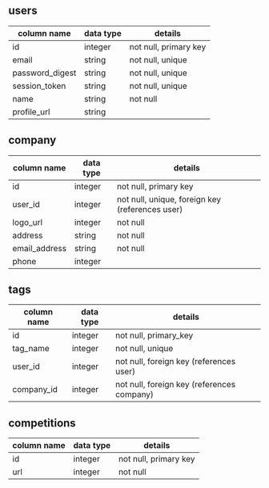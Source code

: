 ## users
column name       | data type | details
------------------|-----------|-----------------------
id                | integer   | not null, primary key
email             | string    | not null, unique
password_digest   | string    | not null, unique
session_token     | string    | not null, unique
name              | string    | not null
profile_url       | string    |

## company
column name       | data type | details
------------------|-----------|-----------------------
id                | integer   | not null, primary key
user_id           | integer   | not null, unique, foreign key (references user)
logo_url          | integer   | not null
address           | string    | not null
email_address     | string    | not null
phone             | integer   | 

## tags
column name       | data type | details
------------------|-----------|----------------------
id                | integer   | not null, primary_key
tag_name          | integer   | not null, unique
user_id           | integer   | not null, foreign key (references user)
company_id        | integer   | not null, foreign key (references company)

## competitions
column name       | data type | details
------------------|-----------|-----------------------
id                | integer   | not null, primary key
url               | integer   | not null
